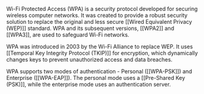 Wi-Fi Protected Access (WPA) is a security protocol developed for securing wireless computer networks. It was created to provide a robust security solution to replace the original and less secure [[Wired Equivalent Privacy (WEP)]] standard. WPA and its subsequent versions, [[WPA2]] and [[WPA3]], are used to safeguard Wi-Fi networks.

WPA was introduced in 2003 by the Wi-Fi Alliance to replace WEP. It uses [[Temporal Key Integrity Protocol (TKIP)]] for encryption, which dynamically changes keys to prevent unauthorized access and data breaches.

WPA supports two modes of authentication - Personal ([[WPA-PSK]]) and Enterprise ([[WPA-EAP]]). The personal mode uses a [[Pre-Shared Key (PSK)]], while the enterprise mode uses an authentication server.
